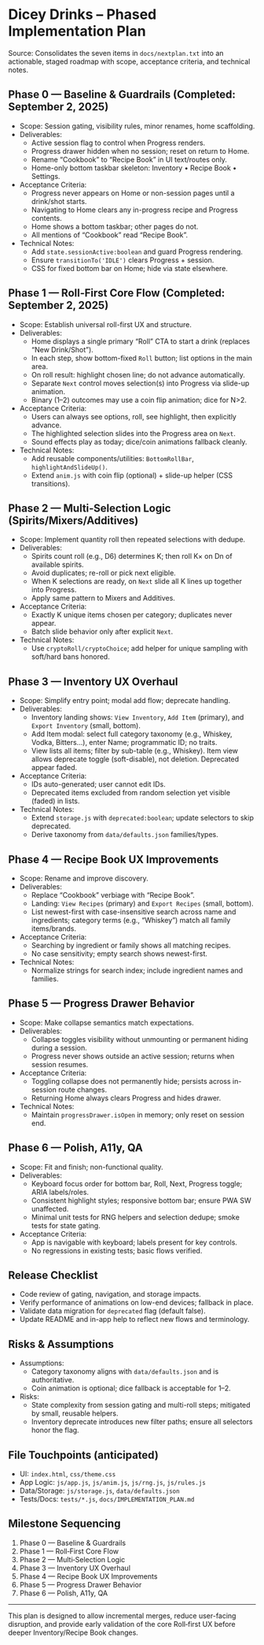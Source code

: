 # Dicey Drinks – Phased Implementation Plan

Source: Consolidates the seven items in `docs/nextplan.txt` into an actionable, staged roadmap with scope, acceptance criteria, and technical notes.

## Phase 0 — Baseline & Guardrails (Completed: September 2, 2025)

- Scope: Session gating, visibility rules, minor renames, home scaffolding.
- Deliverables:
  - Active session flag to control when Progress renders.
  - Progress drawer hidden when no session; reset on return to Home.
  - Rename “Cookbook” to “Recipe Book” in UI text/routes only.
  - Home-only bottom taskbar skeleton: Inventory • Recipe Book • Settings.
- Acceptance Criteria:
  - Progress never appears on Home or non-session pages until a drink/shot starts.
  - Navigating to Home clears any in-progress recipe and Progress contents.
  - Home shows a bottom taskbar; other pages do not.
  - All mentions of “Cookbook” read “Recipe Book”.
- Technical Notes:
  - Add `state.sessionActive:boolean` and guard Progress rendering.
  - Ensure `transitionTo('IDLE')` clears Progress + session.
  - CSS for fixed bottom bar on Home; hide via state elsewhere.

## Phase 1 — Roll‑First Core Flow (Completed: September 2, 2025)

- Scope: Establish universal roll-first UX and structure.
- Deliverables:
  - Home displays a single primary “Roll” CTA to start a drink (replaces “New Drink/Shot”).
  - In each step, show bottom-fixed `Roll` button; list options in the main area.
  - On roll result: highlight chosen line; do not advance automatically.
  - Separate `Next` control moves selection(s) into Progress via slide-up animation.
  - Binary (1–2) outcomes may use a coin flip animation; dice for N>2.
- Acceptance Criteria:
  - Users can always see options, roll, see highlight, then explicitly advance.
  - The highlighted selection slides into the Progress area on `Next`.
  - Sound effects play as today; dice/coin animations fallback cleanly.
- Technical Notes:
  - Add reusable components/utilities: `BottomRollBar`, `highlightAndSlideUp()`.
  - Extend `anim.js` with coin flip (optional) + slide-up helper (CSS transitions).

## Phase 2 — Multi‑Selection Logic (Spirits/Mixers/Additives)

- Scope: Implement quantity roll then repeated selections with dedupe.
- Deliverables:
  - Spirits count roll (e.g., D6) determines K; then roll K× on Dn of available spirits.
  - Avoid duplicates; re-roll or pick next eligible.
  - When K selections are ready, on `Next` slide all K lines up together into Progress.
  - Apply same pattern to Mixers and Additives.
- Acceptance Criteria:
  - Exactly K unique items chosen per category; duplicates never appear.
  - Batch slide behavior only after explicit `Next`.
- Technical Notes:
  - Use `cryptoRoll/cryptoChoice`; add helper for unique sampling with soft/hard bans honored.

## Phase 3 — Inventory UX Overhaul

- Scope: Simplify entry point; modal add flow; deprecate handling.
- Deliverables:
  - Inventory landing shows: `View Inventory`, `Add Item` (primary), and `Export Inventory` (small, bottom).
  - Add Item modal: select full category taxonomy (e.g., Whiskey, Vodka, Bitters…), enter Name; programmatic ID; no traits.
  - View lists all items; filter by sub-table (e.g., Whiskey). Item view allows deprecate toggle (soft-disable), not deletion. Deprecated appear faded.
- Acceptance Criteria:
  - IDs auto-generated; user cannot edit IDs.
  - Deprecated items excluded from random selection yet visible (faded) in lists.
- Technical Notes:
  - Extend `storage.js` with `deprecated:boolean`; update selectors to skip deprecated.
  - Derive taxonomy from `data/defaults.json` families/types.

## Phase 4 — Recipe Book UX Improvements

- Scope: Rename and improve discovery.
- Deliverables:
  - Replace “Cookbook” verbiage with “Recipe Book”.
  - Landing: `View Recipes` (primary) and `Export Recipes` (small, bottom).
  - List newest-first with case-insensitive search across name and ingredients; category terms (e.g., “Whiskey”) match all family items/brands.
- Acceptance Criteria:
  - Searching by ingredient or family shows all matching recipes.
  - No case sensitivity; empty search shows newest-first.
- Technical Notes:
  - Normalize strings for search index; include ingredient names and families.

## Phase 5 — Progress Drawer Behavior

- Scope: Make collapse semantics match expectations.
- Deliverables:
  - Collapse toggles visibility without unmounting or permanent hiding during a session.
  - Progress never shows outside an active session; returns when session resumes.
- Acceptance Criteria:
  - Toggling collapse does not permanently hide; persists across in-session route changes.
  - Returning Home always clears Progress and hides drawer.
- Technical Notes:
  - Maintain `progressDrawer.isOpen` in memory; only reset on session end.

## Phase 6 — Polish, A11y, QA

- Scope: Fit and finish; non-functional quality.
- Deliverables:
  - Keyboard focus order for bottom bar, Roll, Next, Progress toggle; ARIA labels/roles.
  - Consistent highlight styles; responsive bottom bar; ensure PWA SW unaffected.
  - Minimal unit tests for RNG helpers and selection dedupe; smoke tests for state gating.
- Acceptance Criteria:
  - App is navigable with keyboard; labels present for key controls.
  - No regressions in existing tests; basic flows verified.

## Release Checklist

- Code review of gating, navigation, and storage impacts.
- Verify performance of animations on low-end devices; fallback in place.
- Validate data migration for `deprecated` flag (default false).
- Update README and in-app help to reflect new flows and terminology.

## Risks & Assumptions

- Assumptions:
  - Category taxonomy aligns with `data/defaults.json` and is authoritative.
  - Coin animation is optional; dice fallback is acceptable for 1–2.
- Risks:
  - State complexity from session gating and multi-roll steps; mitigated by small, reusable helpers.
  - Inventory deprecate introduces new filter paths; ensure all selectors honor the flag.

## File Touchpoints (anticipated)

- UI: `index.html`, `css/theme.css`
- App Logic: `js/app.js`, `js/anim.js`, `js/rng.js`, `js/rules.js`
- Data/Storage: `js/storage.js`, `data/defaults.json`
- Tests/Docs: `tests/*.js`, `docs/IMPLEMENTATION_PLAN.md`

## Milestone Sequencing

1. Phase 0 — Baseline & Guardrails
2. Phase 1 — Roll‑First Core Flow
3. Phase 2 — Multi‑Selection Logic
4. Phase 3 — Inventory UX Overhaul
5. Phase 4 — Recipe Book UX Improvements
6. Phase 5 — Progress Drawer Behavior
7. Phase 6 — Polish, A11y, QA

---

This plan is designed to allow incremental merges, reduce user-facing disruption, and provide early validation of the core Roll‑first UX before deeper Inventory/Recipe Book changes.

